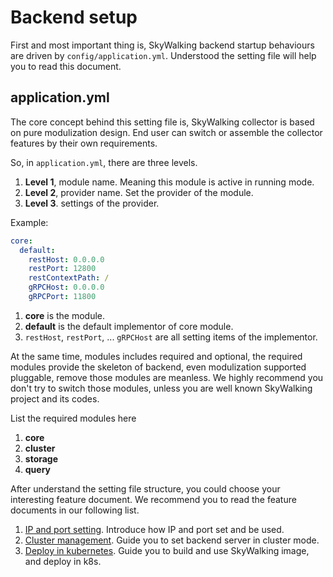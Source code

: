 # Backend setup
First and most important thing is, SkyWalking backend startup behaviours are driven by `config/application.yml`.
Understood the setting file will help you to read this document.

## application.yml
The core concept behind this setting file is, SkyWalking collector is based on pure modulization design. 
End user can switch or assemble the collector features by their own requirements.

So, in `application.yml`, there are three levels.
1. **Level 1**, module name. Meaning this module is active in running mode.
1. **Level 2**, provider name. Set the provider of the module.
1. **Level 3**. settings of the provider.

Example:
```yaml
core:
  default:
    restHost: 0.0.0.0
    restPort: 12800
    restContextPath: /
    gRPCHost: 0.0.0.0
    gRPCPort: 11800
```
1. **core** is the module.
1. **default** is the default implementor of core module.
1. `restHost`, `restPort`, ... `gRPCHost` are all setting items of the implementor.

At the same time, modules includes required and optional, the required modules provide the skeleton of backend,
even modulization supported pluggable, remove those modules are meanless. We highly recommend you don't try to
switch those modules, unless you are well known SkyWalking project and its codes.

List the required modules here
1. **core**
1. **cluster**
1. **storage**
1. **query**

After understand the setting file structure, you could choose your interesting feature document.
We recommend you to read the feature documents in our following list.

1. [IP and port setting](backend-ip-port.md). Introduce how IP and port set and be used.
1. [Cluster management](backend-cluster.md). Guide you to set backend server in cluster mode.
1. [Deploy in kubernetes](backend-k8s.md). Guide you to build and use SkyWalking image, and deploy in k8s.
